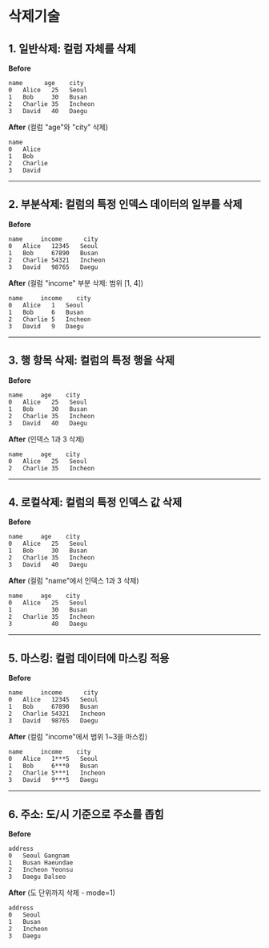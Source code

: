 # 삭제기술
## 1. 일반삭제: 컬럼 자체를 삭제

**Before**
```
name      age    city
0   Alice   25   Seoul
1   Bob     30   Busan
2   Charlie 35   Incheon
3   David   40   Daegu
```

**After** (컬럼 "age"와 "city" 삭제)
```
name
0   Alice
1   Bob
2   Charlie
3   David
```

---

## 2. 부분삭제: 컬럼의 특정 인덱스 데이터의 일부를 삭제

**Before**
```
name     income      city
0   Alice   12345   Seoul
1   Bob     67890   Busan
2   Charlie 54321   Incheon
3   David   98765   Daegu
```

**After** (컬럼 "income" 부분 삭제: 범위 [1, 4])
```
name     income    city
0   Alice   1   Seoul
1   Bob     6   Busan
2   Charlie 5   Incheon
3   David   9   Daegu
```

---

## 3. 행 항목 삭제: 컬럼의 특정 행을 삭제

**Before**
```
name     age    city
0   Alice   25   Seoul
1   Bob     30   Busan
2   Charlie 35   Incheon
3   David   40   Daegu
```

**After** (인덱스 1과 3 삭제)
```
name     age    city
0   Alice   25   Seoul
2   Charlie 35   Incheon
```

---

## 4. 로컬삭제: 컬럼의 특정 인덱스 값 삭제

**Before**
```
name     age    city
0   Alice   25   Seoul
1   Bob     30   Busan
2   Charlie 35   Incheon
3   David   40   Daegu
```

**After** (컬럼 "name"에서 인덱스 1과 3 삭제)
```
name     age    city
0   Alice   25   Seoul
1           30   Busan
2   Charlie 35   Incheon
3           40   Daegu
```

---

## 5. 마스킹: 컬럼 데이터에 마스킹 적용

**Before**
```
name     income      city
0   Alice   12345   Seoul
1   Bob     67890   Busan
2   Charlie 54321   Incheon
3   David   98765   Daegu
```

**After** (컬럼 "income"에서 범위 1~3을 마스킹)
```
name     income    city
0   Alice   1***5   Seoul
1   Bob     6***0   Busan
2   Charlie 5***1   Incheon
3   David   9***5   Daegu
```

---

## 6. 주소: 도/시 기준으로 주소를 좁힘

**Before**
```
address
0   Seoul Gangnam
1   Busan Haeundae
2   Incheon Yeonsu
3   Daegu Dalseo
```

**After** (도 단위까지 삭제 - mode=1)
```
address
0   Seoul
1   Busan
2   Incheon
3   Daegu
```
